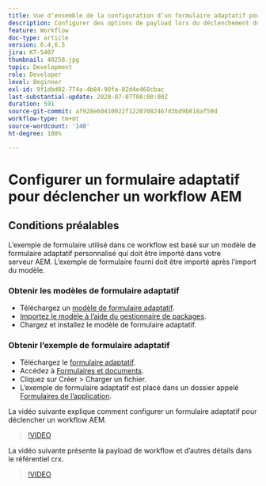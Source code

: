 ```yaml
---
title: Vue d’ensemble de la configuration d’un formulaire adaptatif pour déclencher un workflow AEM
description: Configurer des options de payload lors du déclenchement du workflow AEM à l’envoi d’un formulaire
feature: Workflow
doc-type: article
version: 6.4,6.5
jira: KT-5407
thumbnail: 40258.jpg
topic: Development
role: Developer
level: Beginner
exl-id: 9f1dbd02-774a-4b84-90fa-02d4e468cbac
last-substantial-update: 2020-07-07T00:00:00Z
duration: 591
source-git-commit: af928e60410022f12207082467d3bd9b818af59d
workflow-type: tm+mt
source-wordcount: '148'
ht-degree: 100%

---
```


# Configurer un formulaire adaptatif pour déclencher un workflow AEM

## Conditions préalables

L’exemple de formulaire utilisé dans ce workflow est basé sur un modèle de formulaire adaptatif personnalisé qui doit être importé dans votre serveur AEM. L’exemple de formulaire fourni doit être importé après l’import du modèle.

### Obtenir les modèles de formulaire adaptatif

* Téléchargez un [modèle de formulaire adaptatif](assets/af-form-template.zip).
* [Importez le modèle à l’aide du gestionnaire de packages](http://localhost:4502/crx/packmgr/index.jsp).
* Chargez et installez le modèle de formulaire adaptatif.

### Obtenir l’exemple de formulaire adaptatif

* Téléchargez le [formulaire adaptatif](assets/peak-application-form.zip).
* Accédez à [Formulaires et documents](http://localhost:4502/aem/forms.html/content/dam/formsanddocuments).
* Cliquez sur Créer > Charger un fichier.
* L’exemple de formulaire adaptatif est placé dans un dossier appelé [Formulaires de l’application](http://localhost:4502/aem/forms.html/content/dam/formsanddocuments/applicationforms).

La vidéo suivante explique comment configurer un formulaire adaptatif pour déclencher un workflow AEM.
>[!VIDEO](https://video.tv.adobe.com/v/40258?quality=12&learn=on)

La vidéo suivante présente la payload de workflow et d’autres détails dans le référentiel crx.

>[!VIDEO](https://video.tv.adobe.com/v/40259?quality=12&learn=on)
